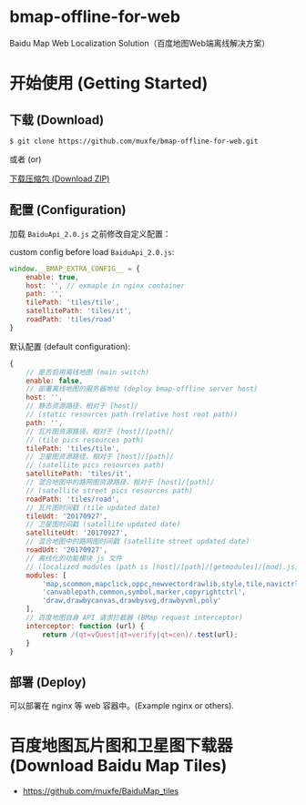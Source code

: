 # bmap-offline-for-web

Baidu Map Web Localization Solution（百度地图Web端离线解决方案）

# 开始使用 (Getting Started)

## 下载 (Download)

`$ git clone https://github.com/muxfe/bmap-offline-for-web.git`

或者 (or)

[下载压缩包 (Download ZIP)](https://github.com/muxfe/bmap-offline-for-web/archive/master.zip)

## 配置 (Configuration)

加载 `BaiduApi_2.0.js` 之前修改自定义配置：

custom config before load `BaiduApi_2.0.js`:

```js
window.__BMAP_EXTRA_CONFIG__ = {
    enable: true,
    host: '', // exmaple in nginx container
    path: '',
    tilePath: 'tiles/tile',
    satellitePath: 'tiles/it',
    roadPath: 'tiles/road'
}
```

默认配置 (default configuration):

```js
{
    // 是否启用离线地图 (main switch)
    enable: false,
    // 部署离线地图的服务器地址 (deploy bmap-offline server host)
    host: '',
    // 静态资源路径，相对于 [host]/
    // (static resources path (relative host root path))
    path: '',
    // 瓦片图资源路径，相对于 [host]/[path]/
    // (tile pics resources path)
    tilePath: 'tiles/tile',
    // 卫星图资源路径，相对于 [host]/[path]/
    // (satellite pics resources path)
    satellitePath: 'tiles/it',
    // 混合地图中的路网图资源路径，相对于 [host]/[path]/
    // (satellite street pics resources path)
    roadPath: 'tiles/road',
    // 瓦片图时间戳 (tile updated date)
    tileUdt: '20170927',
    // 卫星图时间戳 (satellite updated date)
    satelliteUdt: '20170927',
    // 混合地图中的路网图时间戳 (satellite street updated date)
    roadUdt: '20170927',
    // 离线化的功能模块 js 文件
    // (localized modules (path is [host]/[path]/[getmodules]/[mod].js))
    modules: [
        'map,scommon,mapclick,oppc,newvectordrawlib,style,tile,navictrl',
        'canvablepath,common,symbol,marker,copyrightctrl',
        'draw,drawbycanvas,drawbysvg,drawbyvml,poly'
    ],
    // 百度地图自身 API 请求拦截器 (BMap request interceptor)
    interceptor: function (url) {
        return /(qt=vQuest|qt=verify|qt=cen)/.test(url);
    }
}
```

## 部署 (Deploy)

可以部署在 nginx 等 web 容器中。(Example nginx or others).

# 百度地图瓦片图和卫星图下载器 (Download Baidu Map Tiles)

- <https://github.com/muxfe/BaiduMap_tiles>
